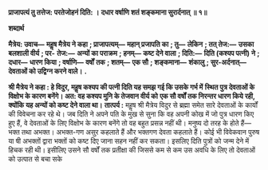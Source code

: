 **प्राजापत्यं तु तत्तेज: परतेजोहनं दिति: ।** **दधार वर्षाणि शतं शङ्कमाना सुरार्दनात् ॥ १॥** 

**शब्दार्थ** 

**मैत्रेय: उवाच—** **महॢष मैत्रेय ने कहा** **; प्राजापत्यम्—** **महान् प्रजापति का** **; तु—** **लेकिन** **; तत् तेज:—** **उसका बलशाली वीर्य** **; पर-** **तेज:—** **अन्यों का पराक्रम** **; हनम्—** **कष्ट देने वाला** **; दिति:—** **दिति (कश्यप पत्नी) ने** **; दधार—** **धारण किया** **; वर्षाणि—** **वर्षों** **तक** **; शतम्—** **एक सौ** **; शङ्कमाना—** **शंकालु** **; सुर-अर्दनात्—** **देवताओं को उद्विग्न करने वाले।** **.** 

**श्री मैत्रेय ने कहा : हे विदुर, महॢष कश्यप की पत्नी दिति यह समझ गई कि उसके गर्भ में** **स्थित पुत्र देवताओं के विक्षोभ के कारण बनेंगे। अत: वह कश्यप मुनि के तेजवान वीर्य को** **एक सौ वर्षों तक निरन्तर धारण किये रही, क्योंकि यह अन्यों को कष्ट देने वाला था।** **तात्पर्य :** महॢष श्री मैत्रेय विदुर से ब्रह्मा समेत सारे देवताओं के कार्यों की विवेचना कर रहे थे। जब दिति ने अपने पति के मुख से सुना कि वह अपनी कोख में जो पुत्र धारण किए हुए हैं, वे देवताओं के लिए विक्षोभ के कारण बनेंगे तो वह बहुत प्रसन्न नहीं थी। मनुष्य दो तरह के होते हैं— भक्त तथा अभक्त। अभक्त-गण असुर कहलाते हैं और भक्तगण देवता कहलाते हैं। कोई भी विवेकवान पुरुष या षी अभक्तों द्वारा भक्तों को कष्ट दिए जाना सहन नहीं कर सकता। इसलिए दिति पुत्रों को जन्म देने में हिचक रही थी। इसीलिए उसने सौ वर्षों तक प्रतीक्षा की जिससे कम से कम उस अवधि के लिए तो देवताओं को उत्पात से बचा सके  
